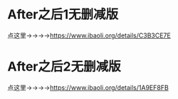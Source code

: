# After之后1无删减版
点这里→→→→https://www.ibaoli.org/details/C3B3CE7E

# After之后2无删减版
点这里→→→→https://www.ibaoli.org/details/1A9EF8FB
